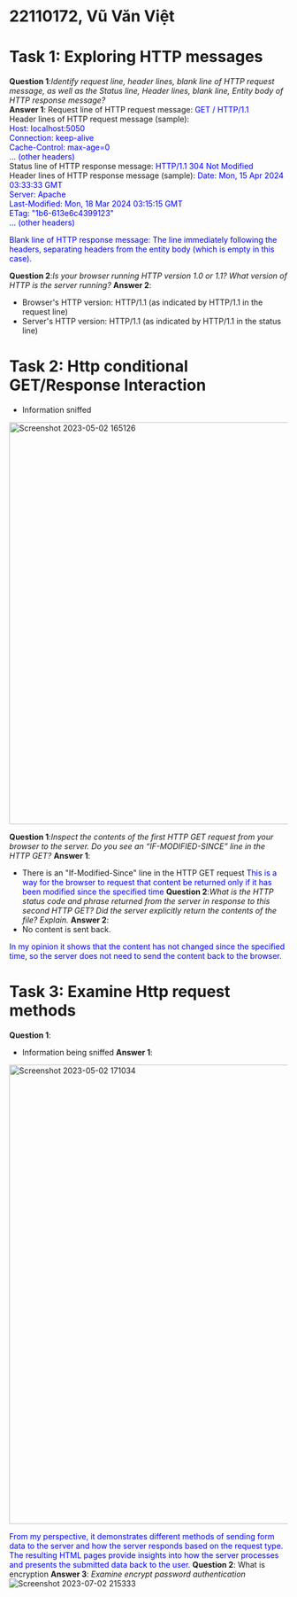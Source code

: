 # 22110172, Vũ Văn Việt
# Task 1: Exploring HTTP messages
**Question 1**:*Identify request line, header lines, blank line of HTTP request message, as well as the Status line, Header lines, blank line, Entity body of HTTP response message?*  
**Answer 1**:
Request line of HTTP request message: <span style="color:blue">GET / HTTP/1.1 </span><br>
Header lines of HTTP request message (sample): <br>
<span style="color:blue">Host: localhost:5050 <br>
Connection: keep-alive <br>
Cache-Control: max-age=0 <br>
... (other headers) </span><br>
Status line of HTTP response message: <span style="color:blue">HTTP/1.1 304 Not Modified </span><br>
Header lines of HTTP response message (sample): 
<span style="color:blue">Date: Mon, 15 Apr 2024 03:33:33 GMT <br>
Server: Apache <br>
Last-Modified: Mon, 18 Mar 2024 03:15:15 GMT <br>
ETag: "1b6-613e6c4399123" <br>
... (other headers) </span>

<span style="color:blue">Blank line of HTTP response message: The line immediately following the headers, separating headers from the entity body (which is empty in this case).</span>

**Question 2**:*Is your browser running HTTP version 1.0 or 1.1? What version of HTTP is the server running?*
**Answer 2**:
- Browser's HTTP version: HTTP/1.1 (as indicated by HTTP/1.1 in the request line) 
- Server's HTTP version: HTTP/1.1 (as indicated by HTTP/1.1 in the status line)
# Task 2: Http conditional GET/Response Interaction
- Information sniffed

<img width="726" alt="Screenshot 2023-05-02 165126" src="https://github.com/quang-ute/myprojects/assets/57078914/5b008df9-130c-4501-90d9-fb09f9a89a35">

**Question 1**:*Inspect the contents of the first HTTP GET request from your browser to the server. Do you see an “IF-MODIFIED-SINCE” line in the HTTP GET?*
**Answer 1**:
- There is an "If-Modified-Since" line in the HTTP GET request
<span style="color:blue">This is a way for the browser to request that content be returned only if it has been modified since the specified time</span>
**Question 2**:*What is the HTTP status code and phrase returned from the server in response to this second HTTP GET? Did the server explicitly return the contents of the file? Explain.*
**Answer 2**:
- No content is sent back.

<span style="color:blue">In my opinion it shows that the content has not changed since the specified time, so the server does not need to send the content back to the browser.</span>
# Task 3: Examine Http request methods
**Question 1**:
- Information being sniffed
**Answer 1**:
<img width="829" alt="Screenshot 2023-05-02 171034" src="https://github.com/quang-ute/myprojects/assets/57078914/07eb9d96-0ac2-4891-986a-29f2593fa3e3">

<span style="color:blue">From my perspective, it demonstrates different methods of sending form data to the server and how the server responds based on the request type. The resulting HTML pages provide insights into how the server processes and presents the submitted data back to the user.</span>
**Question 2**: What is encryption
**Answer 3**:
*Examine encrypt password authentication*
![Screenshot 2023-07-02 215333](https://github.com/quang-ute/myprojects/assets/57078914/6b9b0fe0-af40-4d56-a505-fcf5e055736e)

 
